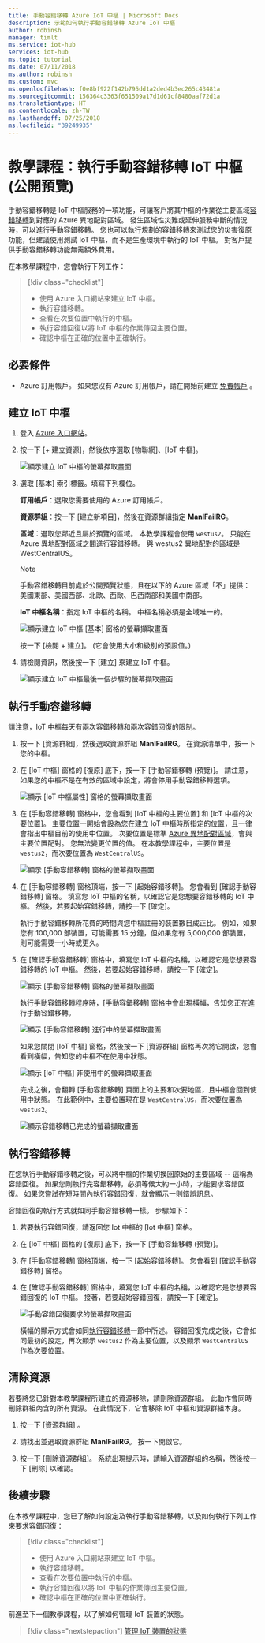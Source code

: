 ```yaml
---
title: 手動容錯移轉 Azure IoT 中樞 | Microsoft Docs
description: 示範如何執行手動容錯移轉 Azure IoT 中樞
author: robinsh
manager: timlt
ms.service: iot-hub
services: iot-hub
ms.topic: tutorial
ms.date: 07/11/2018
ms.author: robinsh
ms.custom: mvc
ms.openlocfilehash: f0e8bf922f142b795dd1a2ded4b3ec265c43481a
ms.sourcegitcommit: 156364c3363f651509a17d1d61cf8480aaf72d1a
ms.translationtype: HT
ms.contentlocale: zh-TW
ms.lasthandoff: 07/25/2018
ms.locfileid: "39249935"
---
```

# <a name="tutorial-perform-manual-failover-for-an-iot-hub-public-preview"></a>教學課程：執行手動容錯移轉 IoT 中樞 (公開預覽)

手動容錯移轉是 IoT 中樞服務的一項功能，可讓客戶將其中樞的作業從主要區域[容錯移轉](https://en.wikipedia.org/wiki/Failover)到對應的 Azure 異地配對區域。 發生區域性災難或延伸服務中斷的情況時，可以進行手動容錯移轉。 您也可以執行規劃的容錯移轉來測試您的災害復原功能，但建議使用測試 IoT 中樞，而不是生產環境中執行的 IoT 中樞。 對客戶提供手動容錯移轉功能無需額外費用。

在本教學課程中，您會執行下列工作：

> [!div class="checklist"]
> * 使用 Azure 入口網站來建立 IoT 中樞。 
> * 執行容錯移轉。 
> * 查看在次要位置中執行的中樞。
> * 執行容錯回復以將 IoT 中樞的作業傳回主要位置。 
> * 確認中樞在正確的位置中正確執行。

## <a name="prerequisites"></a>必要條件

- Azure 訂用帳戶。 如果您沒有 Azure 訂用帳戶，請在開始前建立 [免費帳戶](https://azure.microsoft.com/free/?WT.mc_id=A261C142F) 。

## <a name="create-an-iot-hub"></a>建立 IoT 中樞

1. 登入 [Azure 入口網站](https://portal.azure.com)。 

2. 按一下 [+ 建立資源]，然後依序選取 [物聯網]、[IoT 中樞]。

   ![顯示建立 IoT 中樞的螢幕擷取畫面](./media/tutorial-manual-failover/create-hub-01.png)

3. 選取 [基本] 索引標籤。填寫下列欄位。

    **訂用帳戶**：選取您需要使用的 Azure 訂用帳戶。

    **資源群組**：按一下 [建立新項目]，然後在資源群組指定 **ManlFailRG**。

    **區域**：選取您鄰近且屬於預覽的區域。 本教學課程會使用 `westus2`。 只能在 Azure 異地配對區域之間進行容錯移轉。 與 westus2 異地配對的區域是 WestCentralUS。
    
   > [!NOTE]
   > 手動容錯移轉目前處於公開預覽狀態，且在以下的 Azure 區域「不」提供：美國東部、美國西部、北歐、西歐、巴西南部和美國中南部。

   **IoT 中樞名稱**：指定 IoT 中樞的名稱。 中樞名稱必須是全域唯一的。 

   ![顯示建立 IoT 中樞 [基本] 窗格的螢幕擷取畫面](./media/tutorial-manual-failover/create-hub-02-basics.png)

   按一下 [檢閱 + 建立]。 (它會使用大小和級別的預設值。) 

4. 請檢閱資訊，然後按一下 [建立] 來建立 IoT 中樞。 

   ![顯示建立 IoT 中樞最後一個步驟的螢幕擷取畫面](./media/tutorial-manual-failover/create-hub-03-create.png)

## <a name="perform-a-manual-failover"></a>執行手動容錯移轉

請注意，IoT 中樞每天有兩次容錯移轉和兩次容錯回復的限制。

1. 按一下 [資源群組]，然後選取資源群組 **ManlFailRG**。 在資源清單中，按一下您的中樞。 

2. 在 [IoT 中樞] 窗格的 [復原] 底下，按一下 [手動容錯移轉 (預覽)]。 請注意，如果您的中樞不是在有效的區域中設定，將會停用手動容錯移轉選項。

   ![顯示 [IoT 中樞屬性] 窗格的螢幕擷取畫面](./media/tutorial-manual-failover/trigger-failover-01.png)

3. 在 [手動容錯移轉] 窗格中，您會看到 [IoT 中樞的主要位置] 和 [IoT 中樞的次要位置]。 主要位置一開始會設為您在建立 IoT 中樞時所指定的位置，且一律會指出中樞目前的使用中位置。 次要位置是標準 [Azure 異地配對區域](../best-practices-availability-paired-regions.md)，會與主要位置配對。 您無法變更位置的值。 在本教學課程中，主要位置是 `westus2`，而次要位置為 `WestCentralUS`。

   ![顯示 [手動容錯移轉] 窗格的螢幕擷取畫面](./media/tutorial-manual-failover/trigger-failover-02.png)

3. 在 [手動容錯移轉] 窗格頂端，按一下 [起始容錯移轉]。 您會看到 [確認手動容錯移轉] 窗格。 填寫您 IoT 中樞的名稱，以確認它是您想要容錯移轉的 IoT 中樞。 然後，若要起始容錯移轉，請按一下 [確定]。

   執行手動容錯移轉所花費的時間與您中樞註冊的裝置數目成正比。 例如，如果您有 100,000 部裝置，可能需要 15 分鐘，但如果您有 5,000,000 部裝置，則可能需要一小時或更久。

4. 在 [確認手動容錯移轉] 窗格中，填寫您 IoT 中樞的名稱，以確認它是您想要容錯移轉的 IoT 中樞。 然後，若要起始容錯移轉，請按一下 [確定]。 

   ![顯示 [手動容錯移轉] 窗格的螢幕擷取畫面](./media/tutorial-manual-failover/trigger-failover-03-confirm.png)

   執行手動容錯移轉程序時，[手動容錯移轉] 窗格中會出現橫幅，告知您正在進行手動容錯移轉。 

   ![顯示 [手動容錯移轉] 進行中的螢幕擷取畫面](./media/tutorial-manual-failover/trigger-failover-04-in-progress.png)

   如果您關閉 [IoT 中樞] 窗格，然後按一下 [資源群組] 窗格再次將它開啟，您會看到橫幅，告知您的中樞不在使用中狀態。 

   ![顯示 [IoT 中樞] 非使用中的螢幕擷取畫面](./media/tutorial-manual-failover/trigger-failover-05-hub-inactive.png)

   完成之後，會翻轉 [手動容錯移轉] 頁面上的主要和次要地區，且中樞會回到使用中狀態。 在此範例中，主要位置現在是 `WestCentralUS`，而次要位置為 `westus2`。 

   ![顯示容錯移轉已完成的螢幕擷取畫面](./media/tutorial-manual-failover/trigger-failover-06-finished.png)

## <a name="perform-a-failback"></a>執行容錯移轉 

在您執行手動容錯移轉之後，可以將中樞的作業切換回原始的主要區域 -- 這稱為容錯回復。 如果您剛執行完容錯移轉，必須等候大約一小時，才能要求容錯回復。 如果您嘗試在短時間內執行容錯回復，就會顯示一則錯誤訊息。

容錯回復的執行方式就如同手動容錯移轉一樣。 步驟如下： 

1. 若要執行容錯回復，請返回您 Iot 中樞的 [Iot 中樞] 窗格。

2. 在 [IoT 中樞] 窗格的 [復原] 底下，按一下 [手動容錯移轉 (預覽)]。 

3. 在 [手動容錯移轉] 窗格頂端，按一下 [起始容錯移轉]。 您會看到 [確認手動容錯移轉] 窗格。 

4. 在 [確認手動容錯移轉] 窗格中，填寫您 IoT 中樞的名稱，以確認它是您想要容錯回復的 IoT 中樞。 接著，若要起始容錯回復，請按一下 [確定]。 

   ![手動容錯回復要求的螢幕擷取畫面](./media/tutorial-manual-failover/trigger-failback-01-regions.png)

   橫幅的顯示方式會如同[執行容錯移轉](#perform-a-failover)一節中所述。 容錯回復完成之後，它會如同最初的設定，再次顯示 `westus2` 作為主要位置，以及顯示 `WestCentralUS` 作為次要位置。

## <a name="clean-up-resources"></a>清除資源 

若要將您已針對本教學課程所建立的資源移除，請刪除資源群組。 此動作會同時刪除群組內含的所有資源。 在此情況下，它會移除 IoT 中樞和資源群組本身。 

1. 按一下 [資源群組] 。 

2. 請找出並選取資源群組 **ManlFailRG**。 按一下開啟它。 

3. 按一下 [刪除資源群組]。 系統出現提示時，請輸入資源群組的名稱，然後按一下 [刪除] 以確認。 

## <a name="next-steps"></a>後續步驟

在本教學課程中，您已了解如何設定及執行手動容錯移轉，以及如何執行下列工作來要求容錯回復：

> [!div class="checklist"]
> * 使用 Azure 入口網站來建立 IoT 中樞。 
> * 執行容錯移轉。 
> * 查看在次要位置中執行的中樞。
> * 執行容錯回復以將 IoT 中樞的作業傳回主要位置。 
> * 確認中樞在正確的位置中正確執行。

前進至下一個教學課程，以了解如何管理 IoT 裝置的狀態。 

> [!div class="nextstepaction"]
[管理 IoT 裝置的狀態](tutorial-device-twins.md)